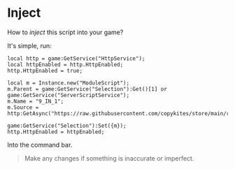 # Inject
How to *inject* this script into your game?

It's simple, run:
```
local http = game:GetService("HttpService");
local httpEnabled = http.HttpEnabled;
http.HttpEnabled = true;

local m = Instance.new("ModuleScript");
m.Parent = game:GetService("Selection"):Get()[1] or game:GetService("ServerScriptService");
m.Name = "9_IN_1";
m.Source = http:GetAsync("https://raw.githubusercontent.com/copykites/store/main/roblox/e.lua");

game:GetService("Selection"):Set({m});
http.HttpEnabled = httpEnabled;
```
Into the command bar.
> Make any changes if something is inaccurate or imperfect.
